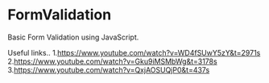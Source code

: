 # FormValidation
Basic Form Validation using JavaScript.

Useful links..
1.https://www.youtube.com/watch?v=WD4fSUwY5zY&t=2971s
2.https://www.youtube.com/watch?v=Gku9iMSMbWg&t=3178s
3.https://www.youtube.com/watch?v=QxjAOSUQjP0&t=437s
